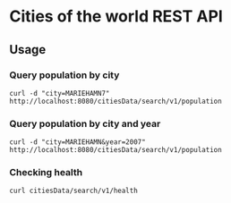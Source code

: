 # Cities of the world REST API
## Usage

### Query population by city
`curl -d "city=MARIEHAMN7" http://localhost:8080/citiesData/search/v1/population`

### Query population by city and year
`curl -d "city=MARIEHAMN&year=2007" http://localhost:8080/citiesData/search/v1/population`

### Checking health
`curl citiesData/search/v1/health`